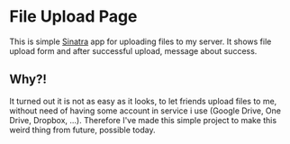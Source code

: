 # File Upload Page

This is simple [Sinatra](http://www.sinatrarb.com) app for uploading files to my server. It shows file upload form and
after successful upload, message about success.

## Why?!

It turned out it is not as easy as it looks, to let friends upload files to me, without need of having some account in
service i use (Google Drive, One Drive, Dropbox, ...). Therefore I've made this simple project to make this weird thing
from future, possible today.
